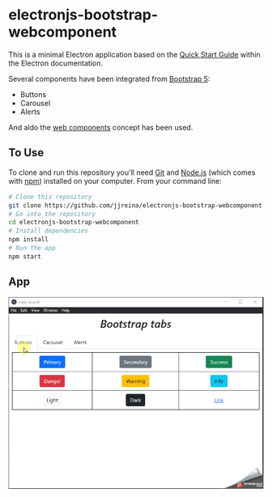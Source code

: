 # electronjs-bootstrap-webcomponent

This is a minimal Electron application based on the [Quick Start Guide](https://electronjs.org/docs/tutorial/quick-start) within the Electron documentation.

Several components have been integrated  from [Bootstrap 5](https://getbootstrap.com/docs/5.0/getting-started/introduction/):
* Buttons
* Carousel
* Alerts

And aldo the [web components](https://www.webcomponents.org/) concept has been used.

## To Use

To clone and run this repository you'll need [Git](https://git-scm.com) and [Node.js](https://nodejs.org/en/download/) (which comes with [npm](http://npmjs.com)) installed on your computer. From your command line:

```bash
# Clone this repository
git clone https://github.com/jjreina/electronjs-bootstrap-webcomponent
# Go into the repository
cd electronjs-bootstrap-webcomponent
# Install dependencies
npm install
# Run the app
npm start
```

## App

![](app_example.gif)
